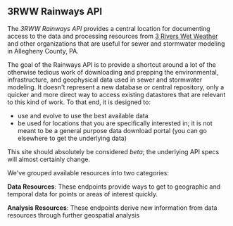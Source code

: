 ## 3RWW Rainways API

The *3RWW Rainways API* provides a central location for documenting access to the data and processing resources from [3 Rivers Wet Weather](https://www.3riverswetweather.org) and other organizations that are useful for sewer and stormwater modeling in Allegheny County, PA.

The goal of the Rainways API is to provide a shortcut around a lot of the otherwise tedious work of downloading and prepping the environmental, infrastructure, and geophysical data used in sewer and stormwater modeling. It doesn't represent a new database or central repository, only a quicker and more direct way to access existing datastores that are relevant to this kind of work. To that end, it is designed to:

* use and evolve to use the best available data
* be used for locations that you are specifically interested in; it is not meant to be a general purpose data download portal (you can go elsewhere to get the underlying data)

This site should absolutely be considered *beta*; the underlying API specs will almost certainly change.

We've grouped available resources into two categories:

**Data Resources**: These endpoints provide ways to get to geographic and temporal data for points or areas of interest quickly.

**Analysis Resources**: These endpoints derive new information from data resources through further geospatial analysis
